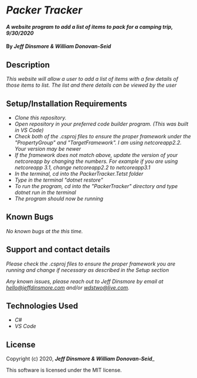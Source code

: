 # _Packer Tracker_

#### _A website program to add a list of items to pack for a camping trip, 9/30/2020_

#### By _Jeff Dinsmore & William Donovan-Seid_

## Description

_This website will allow a user to add a list of items with a few details of those items to list. The list and there details can be viewed by the user_

## Setup/Installation Requirements

* _Clone this repository._
* _Open repository in your preferred code builder program. (This was built in VS Code)_
* _Check both of the .csproj files to ensure the proper framework under the "PropertyGroup" and "TargetFramework". I am using netcoreapp2.2. Your version may be newer_
* _If the framework does not match above, update the version of your netcoreapp by changing the numbers. For example if you are using netcoreapp 3.1, change netcoreapp2.2 to netcoreapp3.1_
* _In the terminal, cd into the PackerTracker.Tetst folder_
* _Type in the terminal "dotnet restore"_
* _To run the program, cd into the "PackerTracker" directory and type dotnet run in the terminal_
* _The program should now be running_

## Known Bugs

_No known bugs at the this time._

## Support and contact details

_Please check the .csproj files to ensure the proper framework you are running and change if necessary as described in the Setup section_

_Any known issues, please reach out to Jeff Dinsmore by email at hello@jeffdinsmore.com and/or wdstwo@live.com._

## Technologies Used

* _C#_
* _VS Code_

## License

Copyright (c) 2020, **_Jeff Dinsmore & William Donovan-Seid_**_

This software is licensed under the MIT license.